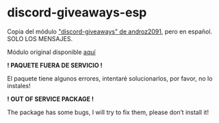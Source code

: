 # discord-giveaways-esp
Copia del módulo ["discord-giveaways" de androz2091](https://github.com/Androz2091/discord-giveaways), pero en español. SOLO LOS MENSAJES.

Módulo original disponible [aquí](https://github.com/Androz2091/discord-giveaways)

**! PAQUETE FUERA DE SERVICIO !**

El paquete tiene algunos errores, intentaré solucionarlos, por favor, no lo instales!



**! OUT OF SERVICE PACKAGE !**

The package has some bugs, I will try to fix them, please don’t install it!
